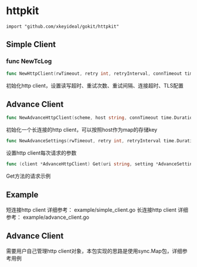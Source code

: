 
# httpkit
    import "github.com/xkeyideal/gokit/httpkit"
	

## Simple Client

### func NewTcLog

``` go
func NewHttpClient(rwTimeout, retry int, retryInterval, connTimeout time.Duration, tlsCfg *tls.Config) *HttpClient
```

初始化http client，设置读写超时、重试次数、重试间隔、连接超时、TLS配置


## Advance Client

```go
func NewAdvanceHttpClient(scheme, host string, connTimeout time.Duration, tlsCfg *tls.Config) *AdvanceHttpClient
```

初始化一个长连接的http client，可以按照host作为map的存储key

```go
func NewAdvanceSettings(rwTimeout, retry int, retryInterval time.Duration) *AdvanceSettings
```

设置http client每次请求的参数

```go
func (client *AdvanceHttpClient) Get(uri string, setting *AdvanceSettings) (*AdvanceResponse, error)
```

Get方法的请求示例
	
## Example

短连接http client 详细参考： example/simple_client.go
长连接http client 详细参考： example/advance_client.go

## Advance Client

需要用户自己管理http client对象，本包实现的思路是使用sync.Map包，详细参考用例